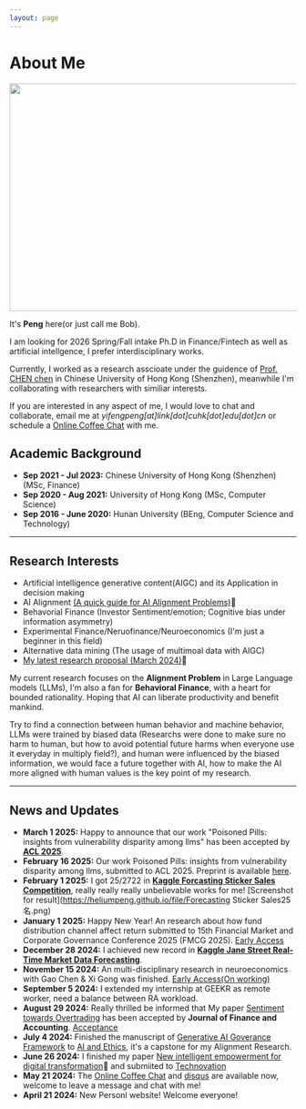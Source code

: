 ```yaml
---
layout: page
---
```


# About Me

<img src="https://heliumpeng.github.io/images/主页个人照.jpg" class="floatpic" width="600" height="400">

It's **Peng** here(or just call me Bob).

I am looking for 2026 Spring/Fall intake Ph.D in Finance/Fintech as well as artificial intellgence, I prefer interdisciplinary works. 

Currently, I worked as a research asscioate under the guidence of [Prof. CHEN chen](https://myweb.cuhk.edu.cn/chenchen2020) in Chinese University of Hong Kong (Shenzhen), meanwhile I'm collaborating with researchers with similiar interests.

If you are interested in any aspect of me, I would love to chat and collaborate, email me at *yifengpeng[at]link[dot]cuhk[dot]edu[dot]cn* or schedule a [Online Coffee Chat](https://calendly.com/heliumbob/how-about-an-online-coffee-with-helium) with me.

## Academic Background

- **Sep 2021 - Jul 2023:** Chinese University of Hong Kong (Shenzhen) (MSc, Finance)
- **Sep 2020 - Aug 2021:** University of Hong Kong (MSc, Computer Science)
- **Sep 2016 - June 2020:** Hunan University (BEng, Computer Science and Technology)

---

## Research Interests

- Artificial intelligence generative content(AIGC) and its Application in decision making
- AI Alignment [(A quick guide for AI Alignment Problems)](https://alignmentsurvey.com/)🔗
- Behavorial Finance (Investor Sentiment/emotion; Cognitive bias under information asymmetry)
- Experimental Finance/Neruofinance/Neuroeconomics (I'm just a beginner in this field)
- Alternative data mining (The usage of multimoal data with AIGC)
- [My latest research proposal (March 2024)](https://heliumpeng.github.io/file/Peng-RP-2024.3.pdf)🔗

My current research focuses on the **Alignment Problem** in Large Language models (LLMs), I'm also a fan for **Behavioral Finance**, with a heart for bounded rationality. Hoping that AI can liberate productivity and benefit mankind.

Try to find a connection between human behavior and machine behavior, LLMs were trained by biased data (Researchs were done to make sure no harm to human, but how to avoid potential future harms when everyone use it everyday in multiply field?), and human were influenced by the biased information, we would face a future together with AI, how to make the AI more aligned with human values is the key point of my research.

---

## News and Updates
- **March 1 2025:** Happy to announce that our work "Poisoned Pills: insights from vulnerability disparity among llms" has been accepted by [**ACL 2025**](https://openreview.net/forum?id=AxRiACikG6&noteId=uf6p7sP67p&referrer=%5BAuthor%20Console%5D(%2Fgroup%3Fid%3Daclweb.org%2FACL%2FARR%2F2025%2FFebruary%2FAuthors%23your-submissions)).
- **February 16 2025:** Our work Poisoned Pills: insights from vulnerability disparity among llms, submitted to ACL 2025. Preprint is available [here](https://heliumpeng.github.io/mypaper/2025/Poison_Pills_Preprints.pdf).
- **February 1 2025:** I got 25/2722 in [**Kaggle Forcasting Sticker Sales Competition**](https://www.kaggle.com/competitions/playground-series-s5e1), really really really unbelievable works for me! [Screenshot for result](https://heliumpeng.github.io/file/Forecasting Sticker Sales25名.png)
- **January 1 2025:** Happy New Year! An research about how fund distribution channel affect return submitted to 15th Financial Market and Corporate Governance Conference 2025 (FMCG 2025). [Early Access](https://papers.ssrn.com/sol3/papers.cfm?abstract_id=5150315)
- **December 28 2024:** I achieved new record in [**Kaggle Jane Street Real-Time Market Data Forecasting**](https://heliumpeng.github.io/file/JaneStreet%E7%AB%9E%E8%B5%9B%E9%93%B6%E7%89%8C119%E5%90%8D.png).
- **November 15 2024:** An multi-disciplinary research in neuroeconomics with Gao Chen & Xi Gong was finished. [Early Access(On working)](https://papers.ssrn.com/sol3/papers.cfm?abstract_id=5037677)
- **September 5 2024:** I extended my internship at GEEKR as remote worker, need a balance between RA workload.
- **August 29 2024:** Really thrilled be informed that My paper [Sentiment towards Overtrading](https://arxiv.org/abs/2404.12001) has been accepted by **Journal of Finance and Accounting**. [Acceptance](https://heliumpeng.github.io/file/Acceptance_Letter_1711489[22268].pdf)
- **July 4 2024:** Finished the manuscript of [Generative AI Goverance Framework](https://papers.ssrn.com/sol3/papers.cfm?abstract_id=4885346) to [AI and Ethics](https://link.springer.com/journal/43681), it's a capstone for my Alignment Research.
- **June 26 2024:** I finished my paper [New intelligent empowerment for digital transformation](https://papers.ssrn.com/sol3/papers.cfm?abstract_id=4877072)🔗 and submiited to [Technovation](https://www.sciencedirect.com/journal/technovation)
- **May 21 2024:** The [Online Coffee Chat](https://calendly.com/heliumbob/how-about-an-online-coffee-with-helium) and [disqus](https://heliumpeng.github.io/blogs/) are available now, welcome to leave a message and chat with me!
- **April 21 2024:** New Personl website! Welcome everyone!
